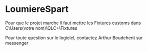 # LoumiereSpart

Pour que le projet marche il faut mettre les Fixtures customs dans C\Users\(votre nom)\QLC+\Fixtures

Pour toute question sur le logiciel, contactez Arthur Boudehent sur messenger
